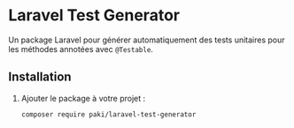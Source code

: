 # Laravel Test Generator

Un package Laravel pour générer automatiquement des tests unitaires pour les méthodes annotées avec `@Testable`.

## Installation

1. Ajouter le package à votre projet :
   ```bash
   composer require paki/laravel-test-generator
